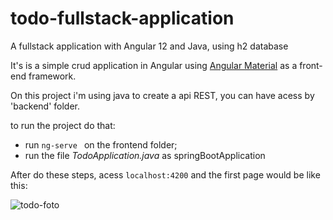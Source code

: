 # todo-fullstack-application
A fullstack application with Angular 12 and Java, using h2 database

It's is a simple crud application in Angular using [Angular Material](https://material.angular.io) as a front-end framework.

On this project i'm using java to create a api REST, you can have acess by 'backend' folder.

to run the project do that:
- run  ```ng-serve ``` on the frontend folder;
- run the file *TodoApplication.java* as springBootApplication

After do these steps, acess ```localhost:4200``` and the first page would be like this: 


![todo-foto](https://user-images.githubusercontent.com/69260226/138505449-b106becf-e43d-4e30-84c0-10d03f2d9391.png)
